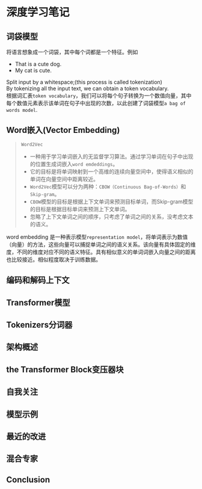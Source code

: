 # 深度学习笔记  

## 词袋模型

将语言想象成一个词袋，其中每个词都是一个特征。例如

- That is a cute dog.  
- My cat is cute.  

Split input by a whitespace;(this process is called tokenization)  
By tokenizing all the input text, we can obtain a token vocabulary.  
根据词汇表`token vocabulary`，我们可以将每个句子转换为一个数值向量，其中每个数值元素表示该单词在句子中出现的次数，以此创建了词袋模型`a bag of words model`.

## Word嵌入(Vector Embedding)  

> `Word2Vec`  
>
> - 一种用于学习单词嵌入的无监督学习算法。通过学习单词在句子中出现的位置生成词嵌入`word emdeddings`。
> - 它的目标是将单词映射到一个高维的连续向量空间中，使得语义相似的单词在向量空间中距离较近。  
> - `Word2Vec`模型可以分为两种：`CBOW（Continuous Bag-of-Words）`和`Skip-gram`。
> - `CBOW`模型的目标是根据上下文单词来预测目标单词，而Skip-gram模型的目标是根据目标单词来预测上下文单词。  
> - 忽略了上下文单词之间的顺序，只考虑了单词之间的关系，没考虑文本的语义。  

word embedding 是一种表示模型`representation model`，将单词表示为数值（向量）的方法，这些向量可以捕捉单词之间的语义关系。该向量有具体固定的维度，不同的维度对应不同的语义特征。具有相似意义的单词词嵌入向量之间的距离也比较接近。相似程度取决于训练数据。

## 编码和解码上下文  

## Transformer模型  

## Tokenizers分词器

## 架构概述  

## the Transformer Block变压器块  

## 自我关注  

## 模型示例

## 最近的改进

## 混合专家

## Conclusion  
